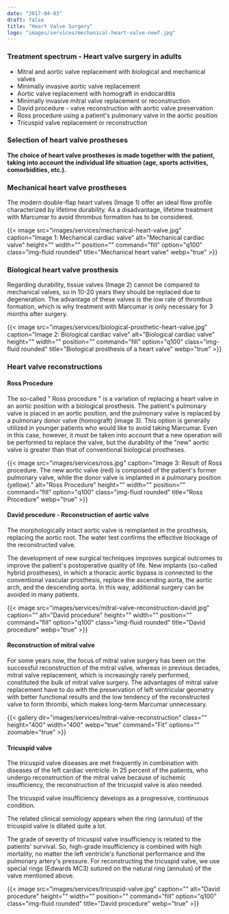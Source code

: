 ```yaml
---
date: "2017-04-03"
draft: false
title: "Heart Valve Surgery"
logo: "images/services/mechanical-heart-valve-newf.jpg"
---
```


### Treatment spectrum - Heart valve surgery in adults

- Mitral and aortic valve replacement with biological and mechanical valves
- Minimally invasive aortic valve replacement
- Aortic valve replacement with homograft in endocarditis
- Minimally invasive mitral valve replacement or reconstruction
- David procedure - valve reconstruction with aortic valve preservation
- Ross procedure using a patient's pulmonary valve in the aortic position
- Tricuspid valve replacement or reconstruction

### Selection of heart valve prostheses

**The choice of heart valve prostheses is made together with the patient, taking into account the individual life situation (age, sports activities, comorbidities, etc.).**

### Mechanical heart valve prostheses

The modern double-flap heart valves (Image 1) offer an ideal flow profile characterized by lifetime durability. As a disadvantage, lifetime treatment with Marcumar to avoid thrombus formation has to be considered.

{{< image src="images/services/mechanical-heart-valve.jpg" caption="Image 1: Mechanical cardiac valve" alt="Mechanical cardiac valve" height="" width="" position="" command="fill" option="q100" class="img-fluid rounded" title="Mechanical heart valve" webp="true" >}}

### Biological heart valve prosthesis

Regarding durability, tissue valves (Image 2) cannot be compared to mechanical valves, so in 10-20 years they should be replaced due to degeneration. The advantage of these valves is the low rate of thrombus formation, which is why treatment with Marcumar is only necessary for 3 months after surgery. 

{{< image src="images/services/biological-prosthetic-heart-valve.jpg" caption="Image 2: Biological cardiac valve" alt="Biological cardiac valve" height="" width="" position="" command="fill" option="q100" class="img-fluid rounded" title="Biological prosthesis of a heart valve" webp="true" >}}

### Heart valve reconstructions

#### Ross Procedure

The so-called " Ross procedure " is a variation of replacing a heart valve in an aortic position with a biological prosthesis. The patient's pulmonary valve is placed in an aortic position, and the pulmonary valve is replaced by a pulmonary donor valve (homograft) (image 3). This option is generally utilized in younger patients who would like to avoid taking Marcumar. Even in this case, however, it must be taken into account that a new operation will be performed to replace the valve, but the durability of the "new" aortic valve is greater than that of conventional biological prostheses.

{{< image src="images/services/ross.jpg" caption="Image 3: Result of Ross procedure. The new aortic valve (red) is composed of the patient's former pulmonary valve, while the donor valve is implanted in a pulmonary position (yellow)." alt="Ross Procedure" height="" width="" position="" command="fill" option="q100" class="img-fluid rounded" title="Ross Procedure" webp="true" >}}

#### David procedure - Reconstruction of aortic valve

The morphologically intact aortic valve is reimplanted in the prosthesis, replacing the aortic root. The water test confirms the effective blockage of the reconstructed valve.

The development of new surgical techniques improves surgical outcomes to improve the patient's postoperative quality of life. New implants (so-called hybrid prostheses), in which a thoracic aortic bypass is connected to the conventional vascular prosthesis, replace the ascending aorta, the aortic arch, and the descending aorta. In this way, additional surgery can be avoided in many patients.

{{< image src="images/services/mitral-valve-reconstruction-david.jpg" caption="" alt="David procedure" height="" width="" position="" command="fill" option="q100" class="img-fluid rounded" title="David procedure" webp="true" >}}

#### Reconstruction of mitral valve

For some years now, the focus of mitral valve surgery has been on the successful reconstruction of the mitral valve, whereas in previous decades, mitral valve replacement, which is increasingly rarely performed, constituted the bulk of mitral valve surgery. The advantages of mitral valve replacement have to do with the preservation of left ventricular geometry with better functional results and the low tendency of the reconstructed valve to form thrombi, which makes long-term Marcumar unnecessary. 

{{< gallery dir="images/services/mitral-valve-reconstruction" class="" height="400" width="400" webp="true" command="Fit" options="" zoomable="true" >}}

#### Tricuspid valve

The tricuspid valve diseases are met frequently in combination with diseases of the left cardiac ventricle. In 25 percent of the patients, who undergo reconstruction of the mitral valve because of ischemic insufficiency, the reconstruction of the tricuspid valve is also needed.

The tricuspid valve insufficiency develops as a progressive, continuous condition.

The related clinical semiology appears when the ring (annulus) of the tricuspid valve is dilated quite a lot.

The grade of severity of tricuspid valve insufficiency is related to the patients' survival. So, high-grade insufficiency is combined with high mortality, no matter the left ventricle's functional performance and the pulmonary artery's pressure. For reconstructing the tricuspid valve, we use special rings (Edwards MC3) sutured on the natural ring (annulus) of the valve mentioned above.

{{< image src="images/services/tricuspid-valve.jpg" caption="" alt="David procedure" height="" width="" position="" command="fill" option="q100" class="img-fluid rounded" title="David procedure" webp="true" >}}
